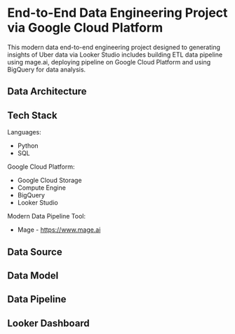 # End-to-End Data Engineering Project via Google Cloud Platform

This modern data end-to-end engineering project designed to generating insights of Uber data via Looker Studio includes building ETL data pipeline using mage.ai, deploying pipeline on Google Cloud Platform and using BigQuery for data analysis.

## Data Architecture



## Tech Stack

Languages:
 - Python
 - SQL

Google Cloud Platform:
- Google Cloud Storage
- Compute Engine
- BigQuery
- Looker Studio

Modern Data Pipeline Tool:
- Mage - https://www.mage.ai

## Data Source

## Data Model

## Data Pipeline 

## Looker Dashboard

